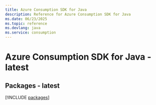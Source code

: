 ```yaml
---
title: Azure Consumption SDK for Java
description: Reference for Azure Consumption SDK for Java
ms.date: 06/23/2025
ms.topic: reference
ms.devlang: java
ms.service: consumption
---
```

# Azure Consumption SDK for Java - latest
## Packages - latest
[!INCLUDE [packages](consumption-index.md)]